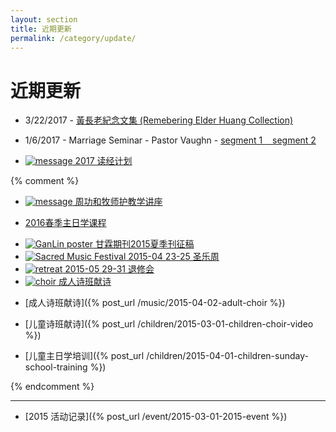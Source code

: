 ```yaml
---
layout: section
title: 近期更新
permalink: /category/update/
---
```


近期更新 
=========

* 3/22/2017 -
  <a href="https://1drv.ms/b/s!AqLDbY3r4i9Uhgs5FsYjdgwi5jkL" target="_blank">
   黃長老紀念文集 (Remebering Elder Huang Collection)  
  </a>


* 1/6/2017 - Marriage Seminar - Pastor Vaughn - 
  <a href="http://media.wcec-home.org/audio/message/20170106-marriage-1.mp3" target="_blank">
   segment 1 
  </a>
  <a href="http://media.wcec-home.org/audio/message/20170106-marriage-2.mp3" target="_blank">
   &nbsp;&nbsp;&nbsp;segment 2 
  </a>


* <a href="/bookclub/bible-reading">
  <img src="{{ site.media_url }}/image/message_1.jpg"
        alt="message" class="img-thumbnail thumbnail-size"/> 
    2017 读经计划 
  </a>

{% comment %}
* <a href="{% post_url /sundayschool/2015-08-15-chou %}"><img src="{{ site.media_url }}/image/message_1.jpg"
        alt="message" class="img-thumbnail thumbnail-size"/>  周功和牧师护教学讲座 </a>
 * <a href="{% post_url /sundayschool/2016-03-01-sunday-school-2016-spring %}"> 2016春季主日学课程  </a>
 * <a href="{{site.media_url}}/doc/ganlin/GanLin_2015_poster.pdf">
        <img src="{{site.media_url}}/event/2015/20150615_ganlin.png"
        alt="GanLin poster" class="img-thumbnail thumbnail-size">
        甘霖期刊2015夏季刊征稿
   </a>
 
 * <a href="{% post_url /event/2015-04-23-sacred-music-festival %}">
           <img src="{{site.media_url}}/event/2015/20150423_music_festival.png"
           alt="Sacred Music Festival" class="img-thumbnail thumbnail-size">
   2015-04 23-25 圣乐周
   </a>
   
 * <a href="{{site.media_url}}/doc/retreat/2015_retreat_flyer.pdf">
      <img src="{{site.media_url}}/event/2015/20150529_retreat.png"
        alt="retreat" class="img-thumbnail thumbnail-size"> 
   2015-05 29-31 退修会     
        </a>
        
 * <a href="{% post_url /music/2015-04-02-adult-choir %}">
    <img src="http://media.wcec-home.org/image/piano_1.jpg" 
        alt="choir" class="img-thumbnail thumbnail-size"> 
      成人诗班献诗
    </a>

 * [成人诗班献诗]({% post_url /music/2015-04-02-adult-choir %})
 * [儿童诗班献诗]({% post_url /children/2015-03-01-children-choir-video %})
 * [儿童主日学培训]({% post_url /children/2015-04-01-children-sunday-school-training %})

{% endcomment %}

----

 * [2015 活动记录]({% post_url /event/2015-03-01-2015-event %})

